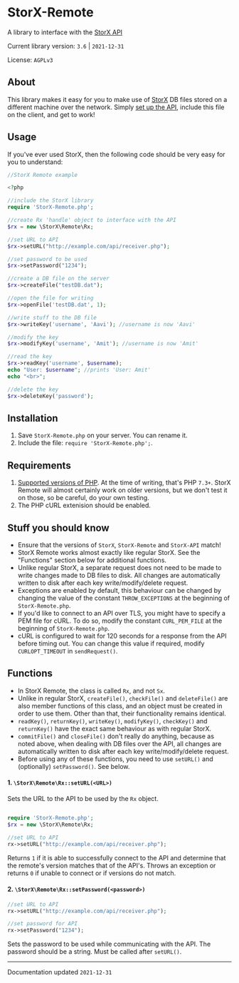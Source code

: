 # StorX-Remote
A library to interface with the [StorX API](https://github.com/aaviator42/StorX-API)

Current library version: `3.6` | `2021-12-31`  

License: `AGPLv3`

## About 

This library makes it easy for you to make use of [StorX](https://github.com/aaviator42/StorX) DB files stored on a different machine over the network. Simply [set up the API](https://github.com/aaviator42/StorX-API), include this file on the client, and get to work!

## Usage

If you've ever used StorX, then the following code should be very easy for you to understand:

```php
//StorX Remote example

<?php

//include the StorX library
require 'StorX-Remote.php';	

//create Rx 'handle' object to interface with the API
$rx = new \StorX\Remote\Rx;

//set URL to API
$rx->setURL("http://example.com/api/receiver.php");

//set password to be used
$rx->setPassword("1234");

//create a DB file on the server
$rx->createFile("testDB.dat");

//open the file for writing
$rx->openFile('testDB.dat', 1);

//write stuff to the DB file
$rx->writeKey('username', 'Aavi'); //username is now 'Aavi'

//modify the key
$rx->modifyKey('username', 'Amit'); //username is now 'Amit'

//read the key
$rx->readKey('username', $username); 
echo "User: $username"; //prints 'User: Amit'
echo "<br>";

//delete the key
$rx->deleteKey('password');
```

## Installation
1. Save `StorX-Remote.php` on your server. You can rename it.
2. Include the file: `require 'StorX-Remote.php';`.

## Requirements
1. [Supported versions of PHP](https://www.php.net/supported-versions.php). At the time of writing, that's PHP `7.3+`. StorX Remote will almost certainly work on older versions, but we don't test it on those, so be careful, do your own testing.
2. The PHP cURL extenision should be enabled.

## Stuff you should know

 * Ensure that the versions of `StorX`, `StorX-Remote` and `StorX-API` match!
 * StorX Remote works almost exactly like regular StorX. See the "Functions" section below for additional functions.
 * Unlike regular StorX, a separate request does not need to be made to write changes made to DB files to disk. All changes are automatically written to disk after each key write/modify/delete request.
 * Exceptions are enabled by default, this behaviour can be changed by changing the value of the constant `THROW_EXCEPTIONS` at the beginning of `StorX-Remote.php`.
 * If you'd like to connect to an API over TLS, you might have to specify a PEM file for cURL. To do so, modify the constant `CURL_PEM_FILE` at the beginning of `StorX-Remote.php`.
* cURL is configured to wait for 120 seconds for a response from the API before timing out. You can change this value if required, modify `CURLOPT_TIMEOUT` in `sendRequest()`. 

## Functions

* In StorX Remote, the class is called `Rx`, and not `Sx`.
* Unlike in regular StorX, `createFile()`, `checkFile()` and `deleteFile()` are also member functions of this class, and an object must be created in order to use them. Other than that, their functionality remains identical.
* `readKey()`, `returnKey()`, `writeKey()`, `modifyKey()`, `checkKey()` and `returnKey()` have the exact same behaviour as with regular StorX.
* `commitFile()` and `closeFile()` don't really do anything, because as noted above, when dealing with DB files over the API, all changes are automatically written to disk after each key write/modify/delete request.
* Before using any of these functions, you need to use `setURL()` and (optionally) `setPassword()`. See below.

#### 1. `\StorX\Remote\Rx::setURL(<URL>)`

Sets the URL to the API to be used by the `Rx` object.

```php

require 'StorX-Remote.php';	
$rx = new \StorX\Remote\Rx;

//set URL to API
rx->setURL("http://example.com/api/receiver.php");

```
Returns `1` if it is able to successfully connect to the API and determine that the remote's version matches that of the API's. Throws an exception or returns `0` if unable to connect or if versions do not match.


#### 2. `\StorX\Remote\Rx::setPassword(<password>)`

```php
//set URL to API
rx->setURL("http://example.com/api/receiver.php");

//set password for API
rx->setPassword("1234");
```

Sets the password to be used while communicating with the API. The password should be a string. Must be called after `setURL()`. 



-----
Documentation updated `2021-12-31`
